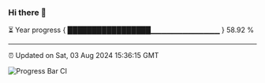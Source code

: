### Hi there 👋

⏳ Year progress { █████████████████▁▁▁▁▁▁▁▁▁▁▁▁▁ } 58.92 %

---

⏰ Updated on Sat, 03 Aug 2024 15:36:15 GMT

![Progress Bar CI](https://github.com/IshwaranRudhara/GIT-ACTION/workflows/Progress%20Bar%20CI/badge.svg)
